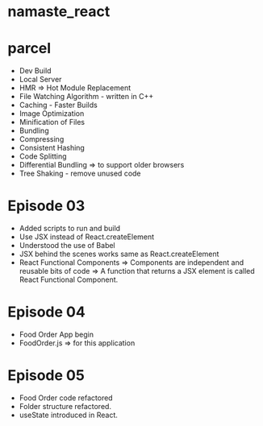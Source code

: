 # namaste_react

# parcel

- Dev Build
- Local Server
- HMR => Hot Module Replacement
- File Watching Algorithm - written in C++
- Caching - Faster Builds
- Image Optimization
- Minification of Files
- Bundling
- Compressing
- Consistent Hashing
- Code Splitting
- Differential Bundling => to support older browsers
- Tree Shaking - remove unused code

# Episode 03

- Added scripts to run and build
- Use JSX instead of React.createElement
- Understood the use of Babel
- JSX behind the scenes works same as React.createElement
- React Functional Components => Components are independent and reusable bits of code => A function that returns a JSX element is called React Functional Component.

# Episode 04

- Food Order App begin
- FoodOrder.js => for this application

# Episode 05

- Food Order code refactored
- Folder structure refactored.
- useState introduced in React.
